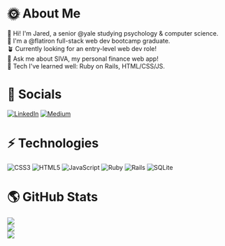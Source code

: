 # 🌞 About Me
👋 Hi! I'm Jared, a senior @yale studying psychology & computer science. <br>🌿 I'm a @flatiron full-stack web dev bootcamp graduate.<br>🪴 Currently looking for an entry-level web dev role!<br>🌳 Ask me about SIVA, my personal finance web app!<br>🌱 Tech I've learned well: Ruby on Rails, HTML/CSS/JS.


# 🫧 Socials
[![LinkedIn](https://img.shields.io/badge/LinkedIn-%230077B5.svg?logo=linkedin&logoColor=white)](https://linkedin.com/in/jaredshelby) [![Medium](https://img.shields.io/badge/Medium-12100E?logo=medium&logoColor=white)](https://medium.com/@jaredshelby) 

# ⚡️ Technologies
![CSS3](https://img.shields.io/badge/css3-%231572B6.svg?style=flat-square&logo=css3&logoColor=white) ![HTML5](https://img.shields.io/badge/html5-%23E34F26.svg?style=flat-square&logo=html5&logoColor=white) ![JavaScript](https://img.shields.io/badge/javascript-%23323330.svg?style=flat-square&logo=javascript&logoColor=%23F7DF1E) ![Ruby](https://img.shields.io/badge/ruby-%23CC342D.svg?style=flat-square&logo=ruby&logoColor=white) ![Rails](https://img.shields.io/badge/rails-%23CC0000.svg?style=flat-square&logo=ruby-on-rails&logoColor=white) ![SQLite](https://img.shields.io/badge/sqlite-%2307405e.svg?style=flat-square&logo=sqlite&logoColor=white)
# 🌎 GitHub Stats
![](https://github-readme-stats.vercel.app/api?username=jared-shelby&theme=solarized-light&hide_border=true&include_all_commits=true&count_private=false)<br/>
![](https://github-readme-streak-stats.herokuapp.com/?user=jared-shelby&theme=solarized-light&hide_border=true)<br/>
![](https://github-readme-stats.vercel.app/api/top-langs/?username=jared-shelby&theme=solarized-light&hide_border=true&include_all_commits=true&count_private=false&layout=compact)
